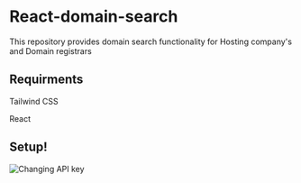 # React-domain-search
This repository provides domain search functionality for Hosting company's and Domain registrars


## Requirments

Tailwind CSS

React 

## Setup!
<img alt="Changing API key" src="https://user-images.githubusercontent.com/63194009/139539883-b9b36231-7096-4ab6-91ef-6af5ec9f11b6.png" />
